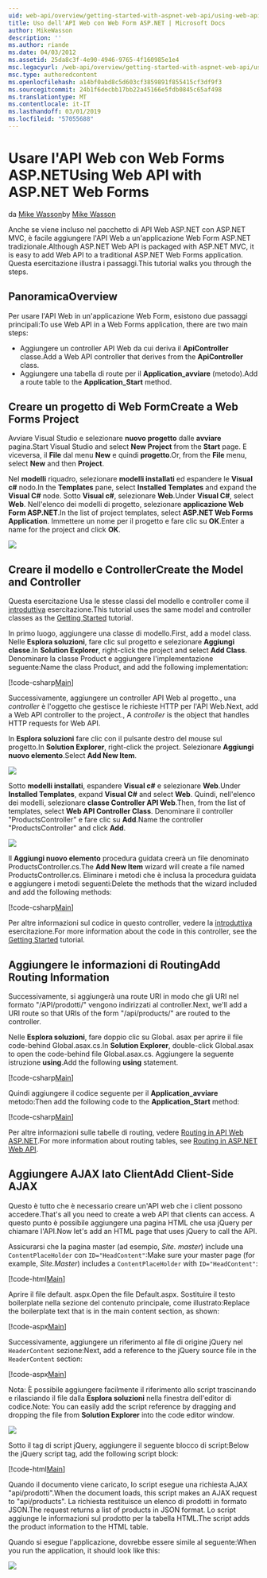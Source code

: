 ```yaml
---
uid: web-api/overview/getting-started-with-aspnet-web-api/using-web-api-with-aspnet-web-forms
title: Uso dell'API Web con Web Form ASP.NET | Microsoft Docs
author: MikeWasson
description: ''
ms.author: riande
ms.date: 04/03/2012
ms.assetid: 25da8c3f-4e90-4946-9765-4f160985e1e4
msc.legacyurl: /web-api/overview/getting-started-with-aspnet-web-api/using-web-api-with-aspnet-web-forms
msc.type: authoredcontent
ms.openlocfilehash: a14bf0abd8c5d603cf3859891f855415cf3df9f3
ms.sourcegitcommit: 24b1f6decbb17bb22a45166e5fdb0845c65af498
ms.translationtype: MT
ms.contentlocale: it-IT
ms.lasthandoff: 03/01/2019
ms.locfileid: "57055688"
---
```

<a name="using-web-api-with-aspnet-web-forms"></a><span data-ttu-id="b9b19-102">Usare l'API Web con Web Forms ASP.NET</span><span class="sxs-lookup"><span data-stu-id="b9b19-102">Using Web API with ASP.NET Web Forms</span></span>
====================
<span data-ttu-id="b9b19-103">da [Mike Wasson](https://github.com/MikeWasson)</span><span class="sxs-lookup"><span data-stu-id="b9b19-103">by [Mike Wasson](https://github.com/MikeWasson)</span></span>

<span data-ttu-id="b9b19-104">Anche se viene incluso nel pacchetto di API Web ASP.NET con ASP.NET MVC, è facile aggiungere l'API Web a un'applicazione Web Form ASP.NET tradizionale.</span><span class="sxs-lookup"><span data-stu-id="b9b19-104">Although ASP.NET Web API is packaged with ASP.NET MVC, it is easy to add Web API to a traditional ASP.NET Web Forms application.</span></span> <span data-ttu-id="b9b19-105">Questa esercitazione illustra i passaggi.</span><span class="sxs-lookup"><span data-stu-id="b9b19-105">This tutorial walks you through the steps.</span></span>

## <a name="overview"></a><span data-ttu-id="b9b19-106">Panoramica</span><span class="sxs-lookup"><span data-stu-id="b9b19-106">Overview</span></span>

<span data-ttu-id="b9b19-107">Per usare l'API Web in un'applicazione Web Form, esistono due passaggi principali:</span><span class="sxs-lookup"><span data-stu-id="b9b19-107">To use Web API in a Web Forms application, there are two main steps:</span></span>

- <span data-ttu-id="b9b19-108">Aggiungere un controller API Web da cui deriva il **ApiController** classe.</span><span class="sxs-lookup"><span data-stu-id="b9b19-108">Add a Web API controller that derives from the **ApiController** class.</span></span>
- <span data-ttu-id="b9b19-109">Aggiungere una tabella di route per il **Application\_avviare** (metodo).</span><span class="sxs-lookup"><span data-stu-id="b9b19-109">Add a route table to the **Application\_Start** method.</span></span>

## <a name="create-a-web-forms-project"></a><span data-ttu-id="b9b19-110">Creare un progetto di Web Form</span><span class="sxs-lookup"><span data-stu-id="b9b19-110">Create a Web Forms Project</span></span>

<span data-ttu-id="b9b19-111">Avviare Visual Studio e selezionare **nuovo progetto** dalle **avviare** pagina.</span><span class="sxs-lookup"><span data-stu-id="b9b19-111">Start Visual Studio and select **New Project** from the **Start** page.</span></span> <span data-ttu-id="b9b19-112">E viceversa, il **File** dal menu **New** e quindi **progetto**.</span><span class="sxs-lookup"><span data-stu-id="b9b19-112">Or, from the **File** menu, select **New** and then **Project**.</span></span>

<span data-ttu-id="b9b19-113">Nel **modelli** riquadro, selezionare **modelli installati** ed espandere le **Visual c#** nodo.</span><span class="sxs-lookup"><span data-stu-id="b9b19-113">In the **Templates** pane, select **Installed Templates** and expand the **Visual C#** node.</span></span> <span data-ttu-id="b9b19-114">Sotto **Visual c#**, selezionare **Web**.</span><span class="sxs-lookup"><span data-stu-id="b9b19-114">Under **Visual C#**, select **Web**.</span></span> <span data-ttu-id="b9b19-115">Nell'elenco dei modelli di progetto, selezionare **applicazione Web Form ASP.NET**.</span><span class="sxs-lookup"><span data-stu-id="b9b19-115">In the list of project templates, select **ASP.NET Web Forms Application**.</span></span> <span data-ttu-id="b9b19-116">Immettere un nome per il progetto e fare clic su **OK**.</span><span class="sxs-lookup"><span data-stu-id="b9b19-116">Enter a name for the project and click **OK**.</span></span>

![](using-web-api-with-aspnet-web-forms/_static/image1.png)

## <a name="create-the-model-and-controller"></a><span data-ttu-id="b9b19-117">Creare il modello e Controller</span><span class="sxs-lookup"><span data-stu-id="b9b19-117">Create the Model and Controller</span></span>

<span data-ttu-id="b9b19-118">Questa esercitazione Usa le stesse classi del modello e controller come il [introduttiva](tutorial-your-first-web-api.md) esercitazione.</span><span class="sxs-lookup"><span data-stu-id="b9b19-118">This tutorial uses the same model and controller classes as the [Getting Started](tutorial-your-first-web-api.md) tutorial.</span></span>

<span data-ttu-id="b9b19-119">In primo luogo, aggiungere una classe di modello.</span><span class="sxs-lookup"><span data-stu-id="b9b19-119">First, add a model class.</span></span> <span data-ttu-id="b9b19-120">Nelle **Esplora soluzioni**, fare clic sul progetto e selezionare **Aggiungi classe**.</span><span class="sxs-lookup"><span data-stu-id="b9b19-120">In **Solution Explorer**, right-click the project and select **Add Class**.</span></span> <span data-ttu-id="b9b19-121">Denominare la classe Product e aggiungere l'implementazione seguente:</span><span class="sxs-lookup"><span data-stu-id="b9b19-121">Name the class Product, and add the following implementation:</span></span>

[!code-csharp[Main](using-web-api-with-aspnet-web-forms/samples/sample1.cs)]

<span data-ttu-id="b9b19-122">Successivamente, aggiungere un controller API Web al progetto., una *controller* è l'oggetto che gestisce le richieste HTTP per l'API Web.</span><span class="sxs-lookup"><span data-stu-id="b9b19-122">Next, add a Web API controller to the project., A *controller* is the object that handles HTTP requests for Web API.</span></span>

<span data-ttu-id="b9b19-123">In **Esplora soluzioni** fare clic con il pulsante destro del mouse sul progetto.</span><span class="sxs-lookup"><span data-stu-id="b9b19-123">In **Solution Explorer**, right-click the project.</span></span> <span data-ttu-id="b9b19-124">Selezionare **Aggiungi nuovo elemento**.</span><span class="sxs-lookup"><span data-stu-id="b9b19-124">Select **Add New Item**.</span></span>

![](using-web-api-with-aspnet-web-forms/_static/image2.png)

<span data-ttu-id="b9b19-125">Sotto **modelli installati**, espandere **Visual c#** e selezionare **Web**.</span><span class="sxs-lookup"><span data-stu-id="b9b19-125">Under **Installed Templates**, expand **Visual C#** and select **Web**.</span></span> <span data-ttu-id="b9b19-126">Quindi, nell'elenco dei modelli, selezionare **classe Controller API Web**.</span><span class="sxs-lookup"><span data-stu-id="b9b19-126">Then, from the list of templates, select **Web API Controller Class**.</span></span> <span data-ttu-id="b9b19-127">Denominare il controller "ProductsController" e fare clic su **Add**.</span><span class="sxs-lookup"><span data-stu-id="b9b19-127">Name the controller "ProductsController" and click **Add**.</span></span>

![](using-web-api-with-aspnet-web-forms/_static/image3.png)

<span data-ttu-id="b9b19-128">Il **Aggiungi nuovo elemento** procedura guidata creerà un file denominato ProductsController.cs.</span><span class="sxs-lookup"><span data-stu-id="b9b19-128">The **Add New Item** wizard will create a file named ProductsController.cs.</span></span> <span data-ttu-id="b9b19-129">Eliminare i metodi che è inclusa la procedura guidata e aggiungere i metodi seguenti:</span><span class="sxs-lookup"><span data-stu-id="b9b19-129">Delete the methods that the wizard included and add the following methods:</span></span>

[!code-csharp[Main](using-web-api-with-aspnet-web-forms/samples/sample2.cs)]

<span data-ttu-id="b9b19-130">Per altre informazioni sul codice in questo controller, vedere la [introduttiva](tutorial-your-first-web-api.md) esercitazione.</span><span class="sxs-lookup"><span data-stu-id="b9b19-130">For more information about the code in this controller, see the [Getting Started](tutorial-your-first-web-api.md) tutorial.</span></span>

## <a name="add-routing-information"></a><span data-ttu-id="b9b19-131">Aggiungere le informazioni di Routing</span><span class="sxs-lookup"><span data-stu-id="b9b19-131">Add Routing Information</span></span>

<span data-ttu-id="b9b19-132">Successivamente, si aggiungerà una route URI in modo che gli URI nel formato &quot;/API/prodotti/&quot; vengono indirizzati al controller.</span><span class="sxs-lookup"><span data-stu-id="b9b19-132">Next, we'll add a URI route so that URIs of the form &quot;/api/products/&quot; are routed to the controller.</span></span>

<span data-ttu-id="b9b19-133">Nelle **Esplora soluzioni**, fare doppio clic su Global. asax per aprire il file code-behind Global.asax.cs.</span><span class="sxs-lookup"><span data-stu-id="b9b19-133">In **Solution Explorer**, double-click Global.asax to open the code-behind file Global.asax.cs.</span></span> <span data-ttu-id="b9b19-134">Aggiungere la seguente istruzione **using**.</span><span class="sxs-lookup"><span data-stu-id="b9b19-134">Add the following **using** statement.</span></span>

[!code-csharp[Main](using-web-api-with-aspnet-web-forms/samples/sample3.cs)]

<span data-ttu-id="b9b19-135">Quindi aggiungere il codice seguente per il **Application\_avviare** metodo:</span><span class="sxs-lookup"><span data-stu-id="b9b19-135">Then add the following code to the **Application\_Start** method:</span></span>

[!code-csharp[Main](using-web-api-with-aspnet-web-forms/samples/sample4.cs)]

<span data-ttu-id="b9b19-136">Per altre informazioni sulle tabelle di routing, vedere [Routing in API Web ASP.NET](../web-api-routing-and-actions/routing-in-aspnet-web-api.md).</span><span class="sxs-lookup"><span data-stu-id="b9b19-136">For more information about routing tables, see [Routing in ASP.NET Web API](../web-api-routing-and-actions/routing-in-aspnet-web-api.md).</span></span>

## <a name="add-client-side-ajax"></a><span data-ttu-id="b9b19-137">Aggiungere AJAX lato Client</span><span class="sxs-lookup"><span data-stu-id="b9b19-137">Add Client-Side AJAX</span></span>

<span data-ttu-id="b9b19-138">Questo è tutto che è necessario creare un'API web che i client possono accedere.</span><span class="sxs-lookup"><span data-stu-id="b9b19-138">That's all you need to create a web API that clients can access.</span></span> <span data-ttu-id="b9b19-139">A questo punto è possibile aggiungere una pagina HTML che usa jQuery per chiamare l'API.</span><span class="sxs-lookup"><span data-stu-id="b9b19-139">Now let's add an HTML page that uses jQuery to call the API.</span></span>

<span data-ttu-id="b9b19-140">Assicurarsi che la pagina master (ad esempio, *Site. master*) include una `ContentPlaceHolder` con `ID="HeadContent"`:</span><span class="sxs-lookup"><span data-stu-id="b9b19-140">Make sure your master page (for example, *Site.Master*) includes a `ContentPlaceHolder` with `ID="HeadContent"`:</span></span>

[!code-html[Main](using-web-api-with-aspnet-web-forms/samples/sample8.html)]

<span data-ttu-id="b9b19-141">Aprire il file default. aspx.</span><span class="sxs-lookup"><span data-stu-id="b9b19-141">Open the file Default.aspx.</span></span> <span data-ttu-id="b9b19-142">Sostituire il testo boilerplate nella sezione del contenuto principale, come illustrato:</span><span class="sxs-lookup"><span data-stu-id="b9b19-142">Replace the boilerplate text that is in the main content section, as shown:</span></span>

[!code-aspx[Main](using-web-api-with-aspnet-web-forms/samples/sample5.aspx)]

<span data-ttu-id="b9b19-143">Successivamente, aggiungere un riferimento al file di origine jQuery nel `HeaderContent` sezione:</span><span class="sxs-lookup"><span data-stu-id="b9b19-143">Next, add a reference to the jQuery source file in the `HeaderContent` section:</span></span>

[!code-aspx[Main](using-web-api-with-aspnet-web-forms/samples/sample6.aspx?highlight=2)]

<span data-ttu-id="b9b19-144">Nota: È possibile aggiungere facilmente il riferimento allo script trascinando e rilasciando il file dalla **Esplora soluzioni** nella finestra dell'editor di codice.</span><span class="sxs-lookup"><span data-stu-id="b9b19-144">Note: You can easily add the script reference by dragging and dropping the file from **Solution Explorer** into the code editor window.</span></span>

![](using-web-api-with-aspnet-web-forms/_static/image4.png)

<span data-ttu-id="b9b19-145">Sotto il tag di script jQuery, aggiungere il seguente blocco di script:</span><span class="sxs-lookup"><span data-stu-id="b9b19-145">Below the jQuery script tag, add the following script block:</span></span>

[!code-html[Main](using-web-api-with-aspnet-web-forms/samples/sample7.html)]

<span data-ttu-id="b9b19-146">Quando il documento viene caricato, lo script esegue una richiesta AJAX &quot;api/prodotti&quot;.</span><span class="sxs-lookup"><span data-stu-id="b9b19-146">When the document loads, this script makes an AJAX request to &quot;api/products&quot;.</span></span> <span data-ttu-id="b9b19-147">La richiesta restituisce un elenco di prodotti in formato JSON.</span><span class="sxs-lookup"><span data-stu-id="b9b19-147">The request returns a list of products in JSON format.</span></span> <span data-ttu-id="b9b19-148">Lo script aggiunge le informazioni sul prodotto per la tabella HTML.</span><span class="sxs-lookup"><span data-stu-id="b9b19-148">The script adds the product information to the HTML table.</span></span>

<span data-ttu-id="b9b19-149">Quando si esegue l'applicazione, dovrebbe essere simile al seguente:</span><span class="sxs-lookup"><span data-stu-id="b9b19-149">When you run the application, it should look like this:</span></span>

![](using-web-api-with-aspnet-web-forms/_static/image5.png)
